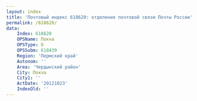 ```yaml
---
layout: index
title: 'Почтовый индекс 618620: отделение почтовой связи Почты России'
permalink: /618620/
data:
    Index: 618620
    OPSName: Покча
    OPSType: О
    OPSSubm: 618439
    Region: 'Пермский край'
    Autonom: ''
    Area: 'Чердынский район'
    City: Покча
    City1: ''
    ActDate: '20121023'
    IndexOld: ''
---
```

